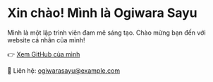 <!DOCTYPE html>
<html lang="vi">
<head>
    <meta charset="UTF-8">
    <meta name="viewport" content="width=device-width, initial-scale=1.0">
</head>
<body style={font-family: Arial, sans-serif; margin: 0; padding: 0; background-color: #f0f0f0; text-align: center;} >
    <div class="container" style={max-width: 800px; margin: 50px auto; padding: 20px; background-color: white; border-radius: 10px; box-shadow: 0 0 10px rgba(0, 0, 0, 0.1);}>
        <h1 style={color: #333;}>Xin chào! Mình là Ogiwara Sayu</h1>
        <p style={color: #666;}>Mình là một lập trình viên đam mê sáng tạo. Chào mừng bạn đến với website cá nhân của mình!</p>
        <p>👉 <a style={color: #007bff; text-decoration: none;} href="https://github.com/OgiwaraSayu9320">Xem GitHub của mình</a></p>
        <p>📧 Liên hệ: <a href="mailto:ogiwarasayu@example.com">ogiwarasayu@example.com</a></p>
    </div>
</body>
</html>
